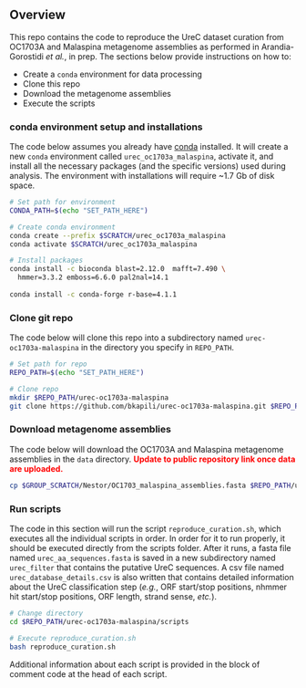
<!-- README.md is generated from README.Rmd. Please edit that file -->

<!-- badges: start -->

<!-- badges: end -->

## Overview

This repo contains the code to reproduce the UreC dataset curation from
OC1703A and Malaspina metagenome assemblies as performed in
Arandia-Gorostidi *et al.*, in prep. The sections below provide
instructions on how to:

  - Create a `conda` environment for data processing
  - Clone this repo
  - Download the metagenome assemblies
  - Execute the scripts

### conda environment setup and installations

The code below assumes you already have
[conda](https://docs.conda.io/en/latest/) installed. It will create a
new `conda` environment called `urec_oc1703a_malaspina`, activate it,
and install all the necessary packages (and the specific versions) used
during analysis. The environment with installations will require ~1.7 Gb
of disk space.

``` bash
# Set path for environment
CONDA_PATH=$(echo "SET_PATH_HERE")

# Create conda environment
conda create --prefix $SCRATCH/urec_oc1703a_malaspina
conda activate $SCRATCH/urec_oc1703a_malaspina

# Install packages
conda install -c bioconda blast=2.12.0  mafft=7.490 \
  hmmer=3.3.2 emboss=6.6.0 pal2nal=14.1
  
conda install -c conda-forge r-base=4.1.1
```

### Clone git repo

The code below will clone this repo into a subdirectory named
`urec-oc1703a-malaspina` in the directory you specify in `REPO_PATH`.

``` bash
# Set path for repo
REPO_PATH=$(echo "SET_PATH_HERE")

# Clone repo
mkdir $REPO_PATH/urec-oc1703a-malaspina
git clone https://github.com/bkapili/urec-oc1703a-malaspina.git $REPO_PATH/urec-oc1703a-malaspina
```

### Download metagenome assemblies

The code below will download the OC1703A and Malaspina metagenome
assemblies in the `data` directory. <span style="color: red;">**Update
to public repository link once data are
uploaded.**</span>

``` bash
cp $GROUP_SCRATCH/Nestor/OC1703_malaspina_assemblies.fasta $REPO_PATH/urec-oc1703a-malaspina/data/
```

### Run scripts

The code in this section will run the script `reproduce_curation.sh`,
which executes all the individual scripts in order. In order for it to
run properly, it should be executed directly from the scripts folder.
After it runs, a fasta file named `urec_aa_sequences.fasta` is saved in
a new subdirectory named `urec_filter` that contains the putative UreC
sequences. A csv file named `urec_database_details.csv` is also written
that contains detailed information about the UreC classification step
(*e.g.*, ORF start/stop positions, nhmmer hit start/stop positions, ORF
length, strand sense, *etc.*).

``` bash
# Change directory
cd $REPO_PATH/urec-oc1703a-malaspina/scripts

# Execute reproduce_curation.sh
bash reproduce_curation.sh
```

Additional information about each script is provided in the block of
comment code at the head of each script.
